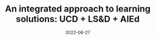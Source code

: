 ---
title: "An integrated approach to learning solutions: UCD + LS&D + AIEd"
collection: publications
permalink: /publication/2022-AIED-ETS
date: 2022-06-27
venue: 'International Conference on Artificial Intelligence in Education'
paperurl: 'http://aadair3.github.io/files/papers/2022-AIED-ETS.pdf'
link: 'https://doi.org/10.1007/978-3-031-11647-6_16'
citation: 'Herrick, K. S., Nachman, L., Montilus, K. D., Runyon, K. R. M., Adair, A., & Ferrara, L. (2022). An integrated approach to learning solutions: UCD + LS&D + AIEd. In M. M. Rodrigo, N. Matsuda, A. I. Cristea, & V. Dimitrova (Eds.), <i>International Conference on Artificial Intelligence in Education</i> (pp. 94-98). Springer, Cham.'
---